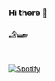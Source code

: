 ### Hi there 👋
#### 𓄂𓆃
<br />

[![Spotify](https://Amir-h055.vercel.app/api/spotify)](https://open.spotify.com/user/USER_NAME)

<!--
**Amir-h055/Amir-h055** is a ✨ _special_ ✨ repository because its `README.md` (this file) appears on your GitHub profile.

Here are some ideas to get you started:

- 🔭 I’m currently working on ...
- 🌱 I’m currently learning ...
- 👯 I’m looking to collaborate on ...
- 🤔 I’m looking for help with ...
- 💬 Ask me about ...
- 📫 How to reach me: ...
- 😄 Pronouns: ...
- ⚡ Fun fact: ...
-->
